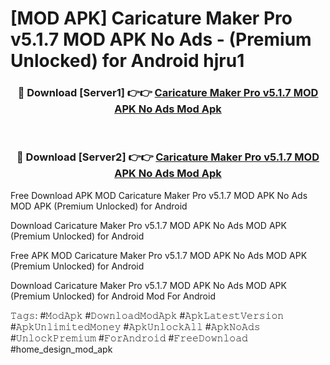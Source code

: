 # [MOD APK] Caricature Maker Pro v5.1.7 MOD APK No Ads - (Premium Unlocked) for Android hjru1



<div align="center">
<h3>🔴 Download [Server1] 👉👉 <a href="https://momento.my/?title=Caricature_Maker_Pro_v5.1.7_MOD_APK_No_Ads">Caricature Maker Pro v5.1.7 MOD APK No Ads Mod Apk</a></h3><br>

<h3>🔴 Download [Server2] 👉👉 <a href="https://momento.my/?title=Caricature_Maker_Pro_v5.1.7_MOD_APK_No_Ads">Caricature Maker Pro v5.1.7 MOD APK No Ads Mod Apk</a></h3>
</div>



Free Download APK MOD Caricature Maker Pro v5.1.7 MOD APK No Ads MOD APK (Premium Unlocked) for Android

Download Caricature Maker Pro v5.1.7 MOD APK No Ads MOD APK (Premium Unlocked) for Android

Free APK MOD Caricature Maker Pro v5.1.7 MOD APK No Ads MOD APK (Premium Unlocked) for Android

Download Caricature Maker Pro v5.1.7 MOD APK No Ads MOD APK (Premium Unlocked) for Android Mod For Android

𝚃𝚊𝚐𝚜: #𝙼𝚘𝚍𝙰𝚙𝚔 #𝙳𝚘𝚠𝚗𝚕𝚘𝚊𝚍𝙼𝚘𝚍𝙰𝚙𝚔 #𝙰𝚙𝚔𝙻𝚊𝚝𝚎𝚜𝚝𝚅𝚎𝚛𝚜𝚒𝚘𝚗 #𝙰𝚙𝚔𝚄𝚗𝚕𝚒𝚖𝚒𝚝𝚎𝚍𝙼𝚘𝚗𝚎𝚢 #𝙰𝚙𝚔𝚄𝚗𝚕𝚘𝚌𝚔𝙰𝚕𝚕 #𝙰𝚙𝚔𝙽𝚘𝙰𝚍𝚜 #𝚄𝚗𝚕𝚘𝚌𝚔𝙿𝚛𝚎𝚖𝚒𝚞𝚖 #𝙵𝚘𝚛𝙰𝚗𝚍𝚛𝚘𝚒𝚍 #𝙵𝚛𝚎𝚎𝙳𝚘𝚠𝚗𝚕𝚘𝚊𝚍 #home_design_mod_apk

